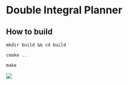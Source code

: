# Double Integral Planner

## How to build

```
mkdir build && cd build
```

```
cmake ..
```

```
make
```

<img src="fig/fig1.png">
